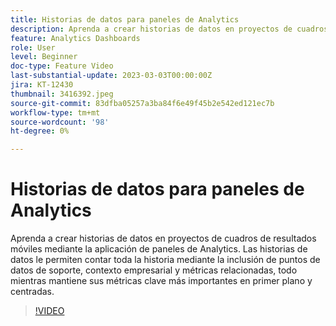 ```yaml
---
title: Historias de datos para paneles de Analytics
description: Aprenda a crear historias de datos en proyectos de cuadros de resultados móviles mediante la aplicación de paneles de Analytics. Las historias de datos le permiten contar toda la historia mediante la inclusión de puntos de datos de soporte, contexto empresarial y métricas relacionadas, todo mientras mantiene sus métricas clave más importantes en primer plano y centradas.
feature: Analytics Dashboards
role: User
level: Beginner
doc-type: Feature Video
last-substantial-update: 2023-03-03T00:00:00Z
jira: KT-12430
thumbnail: 3416392.jpeg
source-git-commit: 83dfba05257a3ba84f6e49f45b2e542ed121ec7b
workflow-type: tm+mt
source-wordcount: '98'
ht-degree: 0%

---
```



# Historias de datos para paneles de Analytics

Aprenda a crear historias de datos en proyectos de cuadros de resultados móviles mediante la aplicación de paneles de Analytics. Las historias de datos le permiten contar toda la historia mediante la inclusión de puntos de datos de soporte, contexto empresarial y métricas relacionadas, todo mientras mantiene sus métricas clave más importantes en primer plano y centradas.

>[!VIDEO](https://video.tv.adobe.com/v/3416392/?quality=12&learn=on)
